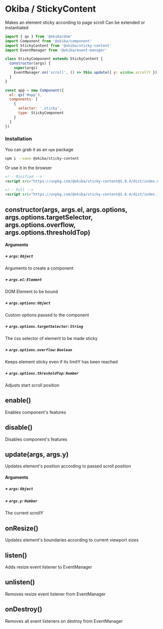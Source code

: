 

# Okiba / StickyContent
Makes an element sticky according to page scroll
Can be extended or instantiated




```javascript
import { qs } from '@okiba/dom'
import Component from '@okiba/component'
import StickyContent from '@okiba/sticky-content'
import EventManager from '@okiba/event-manager'

class StickyComponent extends StickyContent {
  constructor(args) {
    super(args)
    EventManager.on('scroll', () => this.update({ y: window.scrollY }))
  }
}

const app = new Component({
  el: qs('#app'),
  components: [
    {
      selector: '.sticky',
      type: StickyComponent
    }
  ]
})
```



### Installation

You can grab it as an `npm` package 
```bash
npm i --save @okiba/sticky-content
```

Or use it in the browser
```html
<!-- Minified -->
<script src="https://unpkg.com/@okiba/sticky-content@1.0.4/dist/index.min.js"></script>

<!-- Full -->
<script src="https://unpkg.com/@okiba/sticky-content@1.0.4/dist/index.js"></script>
```




## constructor(args, args.el, args.options, args.options.targetSelector, args.options.overflow, args.options.thresholdTop)









#### Arguments


##### + `args`: `Object`

Arguments to create a component


##### + `args.el`: `Element`

DOM Element to be bound


##### + `args.options`: `Object`

Custom options passed to the component


##### + `args.options.targetSelector`: `String`

The css selector of element to be made sticky


##### + `args.options.overflow`: `Boolean`

Keeps element sticky even if its limitY has been reached


##### + `args.options.thresholdTop`: `Number`

Adjusts start scroll position





## enable()


Enables component's features







## disable()


Disables component's features







## update(args, args.y)


Updates element's position according to passed scroll position







#### Arguments


##### + `args`: `Object`




##### + `args.y`: `Number`

The current scrollY





## onResize()


Updates element's boundaries according to current viewport sizes







## listen()


Adds resize event listener to EventManager







## unlisten()


Removes resize event listener from EventManager







## onDestroy()


Removes all event listeners on destroy from EventManager






